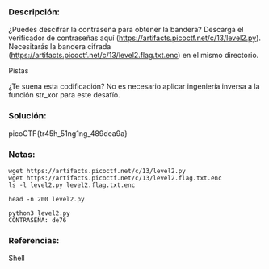 ### Descripción: 
¿Puedes descifrar la contraseña para obtener la bandera?
Descarga el verificador de contraseñas aquí (https://artifacts.picoctf.net/c/13/level2.py). Necesitarás la bandera cifrada (https://artifacts.picoctf.net/c/13/level2.flag.txt.enc) en el mismo directorio.

Pistas

¿Te suena esta codificación?
No es necesario aplicar ingeniería inversa a la función str_xor para este desafío.
### Solución:
picoCTF{tr45h_51ng1ng_489dea9a}
### Notas:
```shell
wget https://artifacts.picoctf.net/c/13/level2.py
wget https://artifacts.picoctf.net/c/13/level2.flag.txt.enc
ls -l level2.py level2.flag.txt.enc

head -n 200 level2.py

python3 level2.py
CONTRASEÑA: de76

```
### Referencias:
Shell